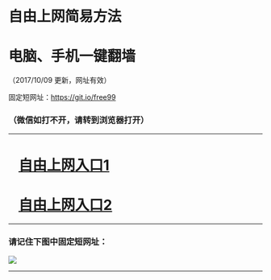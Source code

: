 ﻿# 自由上网简易方法

# 电脑、手机一键翻墙

（2017/10/09 更新，网址有效）

固定短网址：https://git.io/free99

### （微信如打不开，请转到浏览器打开）


***





# &nbsp;&nbsp; <a href="http://ft255768531.fwq-tz-1001.info/fwqtz01.html?t=10090012036 " target="_blank">自由上网入口1</a>
# &nbsp;&nbsp; <a href="http://ft1169932618.fwq-tz-1002.info/fwqtz02.html?t=10090017668 " target="_blank">自由上网入口2</a>
***

### 请记住下图中固定短网址：

<img src="https://s3-us-west-2.amazonaws.com/fwq-1001/yjfq-20170905okok.png" /> 


***

